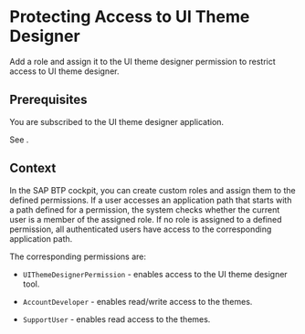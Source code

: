 <!-- copyf98fe1066268405e8c30af68abe6a22f -->

# Protecting Access to UI Theme Designer

Add a role and assign it to the UI theme designer permission to restrict access to UI theme designer.



## Prerequisites

You are subscribed to the UI theme designer application.

See  <?sap-ot O2O class="- topic/xref " href="95338b0d57a74eea9f99db054b5a308e.xml" text="" desc="" xtrc="xref:1" xtrf="file:/home/builder/src/dita-all/xch1723619576420/loio224f0e792494418c8c4351fa75099a04_en-US/src/content/localization/en-us/f98fe1066268405e8c30af68abe6a22f.xml" output-class="" outputTopicFile="file:/home/builder/tp.net.sf.dita-ot/2.3/plugins/com.elovirta.dita.markdown_1.3.0/xsl/dita2markdownImpl.xsl" ?> .



## Context

In the SAP BTP cockpit, you can create custom roles and assign them to the defined permissions. If a user accesses an application path that starts with a path defined for a permission, the system checks whether the current user is a member of the assigned role. If no role is assigned to a defined permission, all authenticated users have access to the corresponding application path.

The corresponding permissions are:

-   `UIThemeDesignerPermission` - enables access to the UI theme designer tool.

-   `AccountDeveloper` - enables read/write access to the themes.

-   `SupportUser` - enables read access to the themes.


